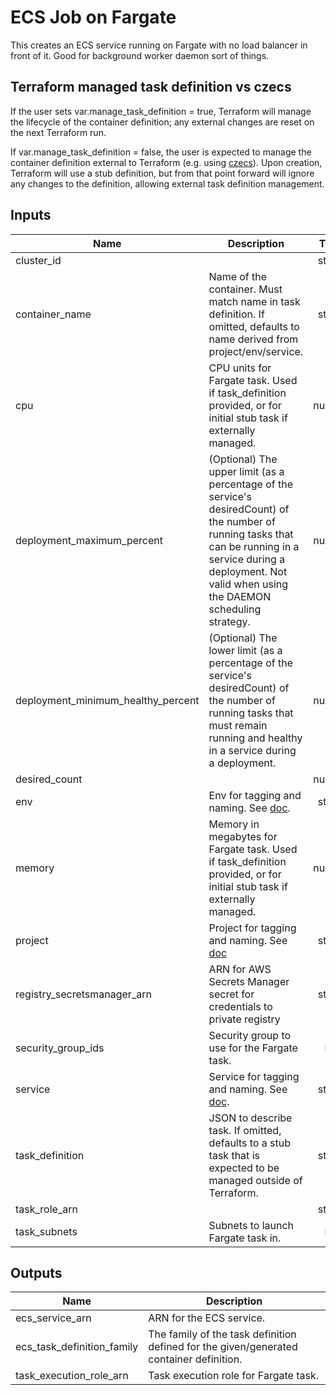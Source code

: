 # ECS Job on Fargate

This creates an ECS service running on Fargate with no load balancer in front of it. Good for
background worker daemon sort of things.

## Terraform managed task definition vs czecs

If the user sets var.manage_task_definition = true, Terraform will manage the lifecycle
of the container definition; any external changes are reset on the next Terraform run.

If var.manage_task_definition = false, the user is expected to manage the
container definition external to Terraform (e.g. using [czecs](https://github.com/chanzuckerberg/czecs)). Upon creation,
Terraform will use a stub definition, but from that point forward will ignore any
changes to the definition, allowing external task definition management.

<!-- START -->
## Inputs

| Name | Description | Type | Default | Required |
|------|-------------|:----:|:-----:|:-----:|
| cluster\_id |  | string | n/a | yes |
| container\_name | Name of the container. Must match name in task definition. If omitted, defaults to name derived from project/env/service. | string | `null` | no |
| cpu | CPU units for Fargate task. Used if task_definition provided, or for initial stub task if externally managed. | number | `256` | no |
| deployment\_maximum\_percent | (Optional) The upper limit (as a percentage of the service's desiredCount) of the number of running tasks that can be running in a service during a deployment. Not valid when using the DAEMON scheduling strategy. | number | `200` | no |
| deployment\_minimum\_healthy\_percent | (Optional) The lower limit (as a percentage of the service's desiredCount) of the number of running tasks that must remain running and healthy in a service during a deployment. | number | `100` | no |
| desired\_count |  | number | n/a | yes |
| env | Env for tagging and naming. See [doc](../README.md#consistent-tagging). | string | n/a | yes |
| memory | Memory in megabytes for Fargate task. Used if task_definition provided, or for initial stub task if externally managed. | number | `512` | no |
| project | Project for tagging and naming. See [doc](../README.md#consistent-tagging) | string | n/a | yes |
| registry\_secretsmanager\_arn | ARN for AWS Secrets Manager secret for credentials to private registry | string | `null` | no |
| security\_group\_ids | Security group to use for the Fargate task. | list | `<list>` | no |
| service | Service for tagging and naming. See [doc](../README.md#consistent-tagging). | string | n/a | yes |
| task\_definition | JSON to describe task. If omitted, defaults to a stub task that is expected to be managed outside of Terraform. | string | `null` | no |
| task\_role\_arn |  | string | n/a | yes |
| task\_subnets | Subnets to launch Fargate task in. | list | `<list>` | no |

## Outputs

| Name | Description |
|------|-------------|
| ecs\_service\_arn | ARN for the ECS service. |
| ecs\_task\_definition\_family | The family of the task definition defined for the given/generated container definition. |
| task\_execution\_role\_arn | Task execution role for Fargate task. |

<!-- END -->
